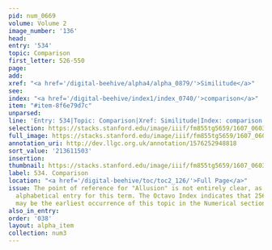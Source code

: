```yaml
---
pid: num_0669
volume: Volume 2
image_number: '136'
head:
entry: '534'
topic: Comparison
first_letter: 526-550
page:
add:
xref: "<a href='/digital-beehive/alpha4/alpha_0879/'>Similitude</a>"
see:
index: "<a href='/digital-beehive/index1/index_0740/'>comparison</a>"
item: "#item-8f6e79d7c"
unparsed:
line: 'Entry: 534|Topic: Comparison|Xref: Similitude|Index: comparison|#item-8f6e79d7c'
selection: https://stacks.stanford.edu/image/iiif/fm855tg5659/1607_0603/904,1503,2797,781/full/0/default.jpg
full_image: https://stacks.stanford.edu/image/iiif/fm855tg5659/1607_0603/full/full/0/default.jpg
annotation_uri: http://dev.llgc.org.uk/annotation/1576252948818
sort_value: '213611503'
insertion:
thumbnail: https://stacks.stanford.edu/image/iiif/fm855tg5659/1607_0603/904,1503,600,180/250,/0/default.jpg
label: 534. Comparison
location: "<a href='/digital-beehive/toc/toc2_126/'>Full Page</a>"
issue: The point of reference for "Allusion" is not entirely clear, as there is no
  alphabetical entry for this term. The Octavo Index indicates that 256 [Allusion]
  may be the earliest occurrence of this topic in the Numerical section of the Alvearium.
also_in_entry:
order: '038'
layout: alpha_item
collection: num3
---
```

